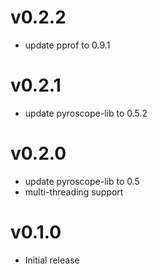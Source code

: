 # v0.2.2
- update pprof to 0.9.1

# v0.2.1
- update pyroscope-lib to 0.5.2

# v0.2.0
- update pyroscope-lib to 0.5
- multi-threading support

# v0.1.0
- Initial release
